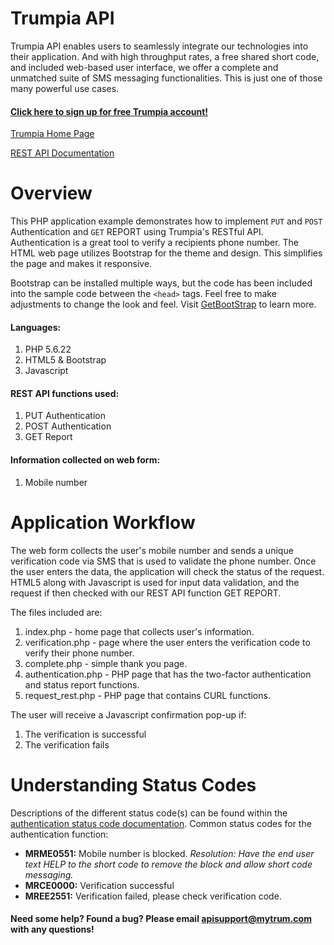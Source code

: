 # Trumpia API #
Trumpia API enables users to seamlessly integrate our technologies into their application. And with high throughput rates, a free shared short code, and included web-based user interface, we offer a complete and unmatched suite of SMS messaging functionalities. This is just one of those many powerful use cases.

#### [Click here to sign up for free Trumpia account!](https://api.trumpia.com) ####

[Trumpia Home Page](https://trumpia.com)

[REST API Documentation](http://api.trumpia.com/docs/rest/overview.php)

# Overview #
This PHP application example demonstrates how to implement `PUT` and `POST` Authentication and `GET` REPORT using Trumpia's RESTful API. Authentication is a great tool to verify a recipients phone number. The HTML web page utilizes Bootstrap for the theme and design. This simplifies the page and makes it responsive.

Bootstrap can be installed multiple ways, but the code has been included into the sample code between the `<head>` tags. Feel free to make adjustments to change the look and feel. Visit [GetBootStrap](https://getbootstrap.com/docs/4.0/getting-started/introduction/) to learn more.

#### Languages: ####
1. PHP 5.6.22
2. HTML5 & Bootstrap
3. Javascript

#### REST API functions used: ####
1. PUT Authentication
2. POST Authentication
3. GET Report

#### Information collected on web form: ####
1. Mobile number

# Application Workflow #
The web form collects the user's mobile number and sends a unique verification code via SMS that is used to validate the phone number. Once the user enters the data, the application will check the status of the request. HTML5 along with Javascript is used for input data validation, and the request if then checked with our REST API function GET REPORT.

The files included are:
1. index.php - home page that collects user's information.
2. verification.php - page where the user enters the verification code to verify their phone number.
3. complete.php - simple thank you page.
4. authentication.php - PHP page that has the two-factor authentication and status report functions.
5. request_rest.php - PHP page that contains CURL functions.

The user will receive a Javascript confirmation pop-up if:
1. The verification is successful
2. The verification fails


# Understanding Status Codes #
Descriptions of the different status code(s) can be found within the [authentication status code documentation](http://trumpia.com/api/docs/rest/status-code/authentication.php). Common status codes for the authentication function:
* **MRME0551:** Mobile number is blocked. *Resolution: Have the end user text HELP to the short code to remove the block and allow short code messaging.*
* **MRCE0000:** Verification successful
* **MREE2551:** Verification failed, please check verification code.

#### Need some help? Found a bug? Please email [apisupport@mytrum.com](mailto:apisupport@mytrum.com) with any questions! ####
